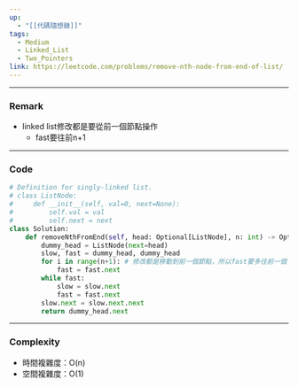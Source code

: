 ```yaml
---
up:
  - "[[代碼隨想錄]]"
tags:
  - Medium
  - Linked_List
  - Two_Pointers
link: https://leetcode.com/problems/remove-nth-node-from-end-of-list/
---
```

---
### Remark
- linked list修改都是要從前一個節點操作
	- fast要往前n+1
---
### Code
```python
# Definition for singly-linked list.
# class ListNode:
#     def __init__(self, val=0, next=None):
#         self.val = val
#         self.next = next
class Solution:
    def removeNthFromEnd(self, head: Optional[ListNode], n: int) -> Optional[ListNode]:
        dummy_head = ListNode(next=head)
        slow, fast = dummy_head, dummy_head
        for i in range(n+1): # 修改都是移動到前一個節點，所以fast要多往前一個
            fast = fast.next
        while fast:
            slow = slow.next
            fast = fast.next
        slow.next = slow.next.next
        return dummy_head.next
```
---
### Complexity
- 時間複雜度：O(n)
- 空間複雜度：O(1)